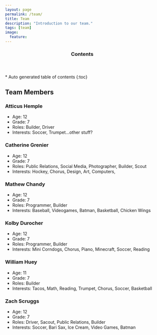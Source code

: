 ```yaml
---
layout: page
permalink: /team/
title: Team
description: "Introduction to our team."
tags: [team]
image:
  feature:
---
```


<section id="table-of-contents" class="toc">
  <header>
    <h3 >Contents</h3>
  </header>
<div id="drawer" markdown="1">
*  Auto generated table of contents
{:toc}
</div>
</section><!-- /#table-of-contents -->

## Team Members

### Atticus Hemple

- Age: 12
- Grade: 7
- Roles: Builder, Driver
- Interests: Soccer, Trumpet...other stuff?


### Catherine Grenier

- Age: 12
- Grade: 7
- Roles: Public Relations, Social Media, Photographer, Builder, Scout
- Interests: Hockey, Chorus, Design, Art, Computers,

### Mathew Chandy

- Age: 12
- Grade: 7
- Roles: Programmer, Builder
- Interests: Baseball, Videogames, Batman, Basketball, Chicken Wings

### Kolby Durocher

- Age: 12
- Grade: 7
- Roles: Programmer, Builder
- Interests: Mini Corndogs, Chorus, Piano, Minecraft, Soccer, Reading

### William Huey

- Age: 11
- Grade: 7
- Roles: Builder
- Interests: Tacos, Math, Reading, Trumpet, Chorus, Soccer, Basketball

### Zach Scruggs

- Age: 12
- Grade: 7
- Roles: Driver, Sacout, Public Relations, Builder
- Interests: Soccer, Bari Sax, Ice Cream, Video Games, Batman
